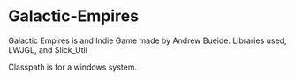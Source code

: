 # Galactic-Empires
Galactic Empires is and Indie Game made by Andrew Bueide.
Libraries used, LWJGL, and Slick_Util

Classpath is for a windows system.

